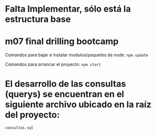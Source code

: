 # Falta Implementar, sólo está la estructura base

# m07 final drilling bootcamp



Comandos para bajar e instalar modulos/paquetes de node:
``` npm update ```

Comandos para arrancar el proyecto:
``` npm start ```


# El desarrollo de las consultas (querys) se encuentran en el siguiente archivo ubicado en la raíz del proyecto:
``` consultas.sql ```
